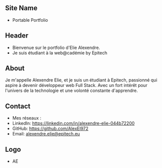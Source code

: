 ## Site Name
- Portable Portfolio

## Header
- Bienvenue sur le portfolio d'Elie Alexendre.
- Je suis étudiant à la web@cadémie by Epitech

## About
Je m'appelle Alexendre Elie, et je suis un étudiant à Epitech, passionné qui aspire à devenir développeur web Full Stack. Avec un fort intérêt pour l'univers de la technologie et une volonté constante d'apprendre.

## Contact
- Mes réseaux : 
- LinkedIn: https://linkedin.com/in/alexendre-elie-044b72200
- GitHub: https://github.com/AlexEl972
- Email: alexendre.elie@epitech.eu

## Logo
- AE